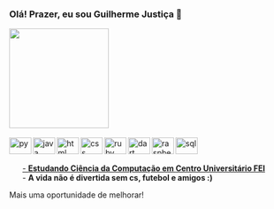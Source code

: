 ### Olá! Prazer, eu sou Guilherme Justiça 👋

<!--
**GuiJustica/guijustica** is a ✨ _special_ ✨ repository because its `README.md` (this file) appears on your GitHub profile.

Here are some ideas to get you started:
-->

<div>
  <a href="https://github.com/GuiJustica?tab=repositories">   
  <img height="180em" src="https://github-readme-stats.vercel.app/api?username=guijustica&show_icons=true&theme=transparent">
</div>
<div style="display:inline_block">
  <br>
  <img align="left" alt="py" height="30" width="40" src="https://cdn.jsdelivr.net/gh/devicons/devicon@latest/icons/python/python-original.svg" />
  <img align="left" alt="java" height="30" width="40" src="https://cdn.jsdelivr.net/gh/devicons/devicon@latest/icons/java/java-original.svg" />
  <img align="left" alt="html" height="30" width="40" src="https://cdn.jsdelivr.net/gh/devicons/devicon@latest/icons/html5/html5-original.svg" />
  <img align="left" alt="css" height="30" width="40" src="https://cdn.jsdelivr.net/gh/devicons/devicon@latest/icons/css3/css3-original.svg" />
  <img align="left" alt="ruby" height="30" width="40" src="https://cdn.jsdelivr.net/gh/devicons/devicon@latest/icons/ruby/ruby-plain.svg" />
  <img align="left" alt="dart" height="30" width="40" src="https://cdn.jsdelivr.net/gh/devicons/devicon@latest/icons/dart/dart-original.svg" />
  <img align="left" alt="raspberry" height="30" width="40" src="https://cdn.jsdelivr.net/gh/devicons/devicon@latest/icons/raspberrypi/raspberrypi-original.svg" />
  <img  align="left" alt="sql" height="30" width="40" src="https://cdn.jsdelivr.net/gh/devicons/devicon@latest/icons/sqldeveloper/sqldeveloper-original.svg" />


          
          
          
 </div>         
<br>
    
##

<ul>
 - <strong>Estudando Ciência da Computação em <a href="https://portal.fei.edu.br">Centro Universitário FEI</a></strong><br>
 - <strong>A vida não é divertida sem cs, futebol e amigos :)</strong>
</ul>

Mais uma oportunidade de melhorar!

